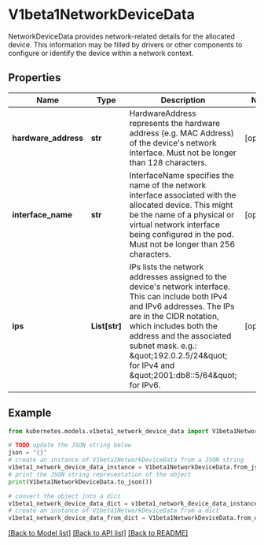 # V1beta1NetworkDeviceData

NetworkDeviceData provides network-related details for the allocated device. This information may be filled by drivers or other components to configure or identify the device within a network context.

## Properties

Name | Type | Description | Notes
------------ | ------------- | ------------- | -------------
**hardware_address** | **str** | HardwareAddress represents the hardware address (e.g. MAC Address) of the device&#39;s network interface.  Must not be longer than 128 characters. | [optional] 
**interface_name** | **str** | InterfaceName specifies the name of the network interface associated with the allocated device. This might be the name of a physical or virtual network interface being configured in the pod.  Must not be longer than 256 characters. | [optional] 
**ips** | **List[str]** | IPs lists the network addresses assigned to the device&#39;s network interface. This can include both IPv4 and IPv6 addresses. The IPs are in the CIDR notation, which includes both the address and the associated subnet mask. e.g.: \&quot;192.0.2.5/24\&quot; for IPv4 and \&quot;2001:db8::5/64\&quot; for IPv6. | [optional] 

## Example

```python
from kubernetes.models.v1beta1_network_device_data import V1beta1NetworkDeviceData

# TODO update the JSON string below
json = "{}"
# create an instance of V1beta1NetworkDeviceData from a JSON string
v1beta1_network_device_data_instance = V1beta1NetworkDeviceData.from_json(json)
# print the JSON string representation of the object
print(V1beta1NetworkDeviceData.to_json())

# convert the object into a dict
v1beta1_network_device_data_dict = v1beta1_network_device_data_instance.to_dict()
# create an instance of V1beta1NetworkDeviceData from a dict
v1beta1_network_device_data_from_dict = V1beta1NetworkDeviceData.from_dict(v1beta1_network_device_data_dict)
```
[[Back to Model list]](../README.md#documentation-for-models) [[Back to API list]](../README.md#documentation-for-api-endpoints) [[Back to README]](../README.md)


